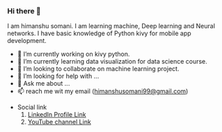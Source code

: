 ### Hi there 👋

<!--
**xerxes123somani/xerxes123somani** is a ✨ _special_ ✨ repository because its `README.md` (this file) appears on your GitHub profile.

Here are some ideas to get you started:
-->
I am himanshu somani. I am learning machine, Deep learning and Neural networks. I have basic knowledge of Python kivy for mobile app development.

- 🔭 I’m currently working on kivy python.
- 🌱 I’m currently learning data visualization for data science course.
- 👯 I’m looking to collaborate on machine learning project.
- 🤔 I’m looking for help with ...
- 💬 Ask me about ...
- 📫 reach me wit my email (himanshusomani99@gmail.com) 

* Social link
    1. [LinkedIn Profile Link](https://www.linkedin.com/in/himanshu-somani123)
    2. [YouTube channel Link](https://www.youtube.com/channel/UC3cjaivjIU7CiKS3WpUMqVA )
